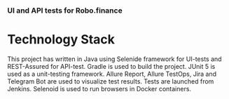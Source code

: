 ### UI and API tests for Robo.finance

# Technology Stack
This project has written in Java using Selenide framework for UI-tests and REST-Assured for API-test. Gradle is used to build the project. JUnit 5 is used as a unit-testing framework. Allure Report, Allure TestOps, Jira and Telegram Bot are used to visualize test results. Tests are launched from Jenkins. Selenoid is used to run browsers in Docker containers.
